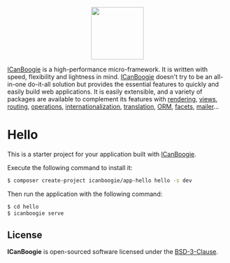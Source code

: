 <p align="center"><img height="120" src="https://cdn.rawgit.com/ICanBoogie/app-hello/master/web/assets/icanboogie.svg" /></p>

[ICanBoogie][] is a high-performance micro-framework. It is written with speed, flexibility and
lightness in mind. [ICanBoogie][] doesn't try to be an all-in-one do-it-all solution but provides the
essential features to quickly and easily build web applications. It is easily extensible, and a
variety of packages are available to complement its features with [rendering](https://github.com/icanboogie/render), [views](https://github.com/icanboogie/view), [routing](https://github.com/icanboogie/routing),
[operations](https://github.com/icanboogie/operation), [internationalization](https://github.com/icanboogie/cldr), [translation](https://github.com/icanboogie/i18n), [ORM](https://github.com/icanboogie/activerecord), [facets](https://github.com/icanboogie/facets), [mailer](https://github.com/icanboogie/mailer)…





# Hello

This is a starter project for your application built with [ICanBoogie][].

Execute the following command to install it:

```bash
$ composer create-project icanboogie/app-hello hello -s dev
```

Then run the application with the following command:

```bash
$ cd hello
$ icanboogie serve
```





## License

**ICanBoogie** is open-sourced software licensed under the [BSD-3-Clause](LICENSE).





[ICanBoogie]: https://github.com/icanboogie/icanboogie
